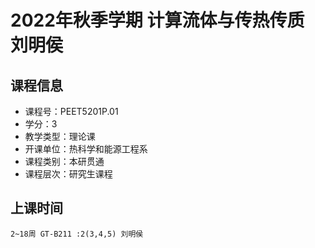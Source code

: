 # 2022年秋季学期 计算流体与传热传质 刘明侯






## 课程信息

- 课程号：PEET5201P.01
- 学分：3
- 教学类型：理论课
- 开课单位：热科学和能源工程系
- 课程类别：本研贯通
- 课程层次：研究生课程

## 上课时间

```
2~18周 GT-B211 :2(3,4,5) 刘明侯
```


